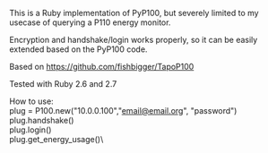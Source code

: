 This is a Ruby implementation of PyP100, but severely limited to my usecase of querying a P110 energy monitor.

Encryption and handshake/login works properly, so it can be easily extended based on the PyP100 code.

Based on https://github.com/fishbigger/TapoP100

Tested with Ruby 2.6 and 2.7

How to use:\
plug = P100.new("10.0.0.100","email@email.org", "password")\
plug.handshake()\
plug.login()\
plug.get_energy_usage()\
